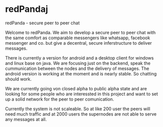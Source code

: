 redPandaj
=========

redPanda - secure peer to peer chat


Welcome to redPanda. We aim to develop a secure peer to peer chat with the same comfort as comparable messengers like whatsapp, facebook messenger and co. but give a decentral, secure inferstructure to deliver messages.

There is currently a version for android and a desktop client for windows and linux base on java. We are focusing just on the backend, speak the cummunication between the nodes and the delivery of messages.
The android version is working at the moment and is nearly stable. So chatting should work.

We are currently going von closed alpha to public alpha state and are looking for some people who are interessted in this project and want to set up a solid network for the peer to peer comunication.

Currently the system is not scaleable. So at like 200 user the peers will need much traffic and at 2000 users the supernodes are not able to serve any messages at all.
